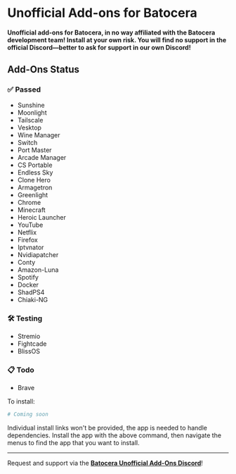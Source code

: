 # Unofficial Add-ons for Batocera

**Unofficial add-ons for Batocera, in no way affiliated with the Batocera development team! Install at your own risk. You will find no support in the official Discord—better to ask for support in our own Discord!**

## Add-Ons Status

### ✅ Passed
- Sunshine
- Moonlight
- Tailscale
- Vesktop
- Wine Manager
- Switch
- Port Master
- Arcade Manager
- CS Portable
- Endless Sky
- Clone Hero
- Armagetron
- Greenlight
- Chrome
- Minecraft
- Heroic Launcher
- YouTube
- Netflix
- Firefox
- Iptvnator
- Nvidiapatcher
- Conty
- Amazon-Luna
- Spotify
- Docker
- ShadPS4
- Chiaki-NG

### 🛠️ Testing
- Stremio
- Fightcade
- BlissOS

### 📋 Todo
- Brave

To install:

```bash
# Coming soon
```

Individual install links won't be provided, the app is needed to handle dependencies. Install the app with the above command, then navigate the menus to find the app that you want to install.

---

Request and support via the **[Batocera Unofficial Add-Ons Discord](https://discord.gg/5sfHzMuQ)**!

